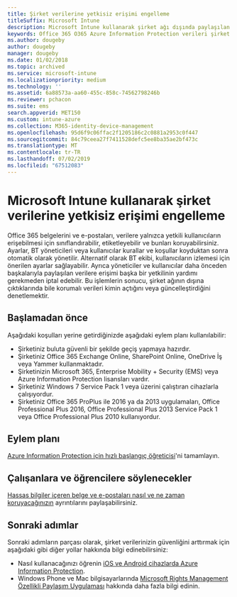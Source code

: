```yaml
---
title: Şirket verilerine yetkisiz erişimi engelleme
titleSuffix: Microsoft Intune
description: Microsoft Intune kullanarak şirket ağı dışında paylaşılan şirket verilerine yetkisiz erişimi engelleyin.
keywords: Office 365 O365 Azure Information Protection verileri şirket verilerini ağ dışında koruma
ms.author: dougeby
author: dougeby
manager: dougeby
ms.date: 01/02/2018
ms.topic: archived
ms.service: microsoft-intune
ms.localizationpriority: medium
ms.technology: ''
ms.assetid: 6a88573a-aa60-455c-858c-74562798246b
ms.reviewer: pchacon
ms.suite: ems
search.appverid: MET150
ms.custom: intune-azure
ms.collection: M365-identity-device-management
ms.openlocfilehash: 95d6f9c06ffac2f1205186c2c0881a2953c0f447
ms.sourcegitcommit: 84c79ceea27f7411528defc5ee8ba35ae2bf473c
ms.translationtype: MT
ms.contentlocale: tr-TR
ms.lasthandoff: 07/02/2019
ms.locfileid: "67512083"
---
```

# <a name="prevent-unauthorized-access-to-company-data-using-microsoft-intune"></a>Microsoft Intune kullanarak şirket verilerine yetkisiz erişimi engelleme

Office 365 belgelerini ve e-postaları, verilere yalnızca yetkili kullanıcıların erişebilmesi için sınıflandırabilir, etiketleyebilir ve bunları koruyabilirsiniz. Ayarlar, BT yöneticileri veya kullanıcılar kurallar ve koşullar koyduktan sonra otomatik olarak yönetilir. Alternatif olarak BT ekibi, kullanıcıların izlemesi için önerilen ayarlar sağlayabilir. Ayrıca yöneticiler ve kullanıcılar daha önceden başkalarıyla paylaşılan verilere erişimi başka bir yetkilinin yardımı gerekmeden iptal edebilir. Bu işlemlerin sonucu, şirket ağının dışına çıktıklarında bile korumalı verileri kimin açtığını veya güncelleştirdiğini denetlemektir. 

## <a name="before-you-begin"></a>Başlamadan önce

Aşağıdaki koşulları yerine getirdiğinizde aşağıdaki eylem planı kullanılabilir:
* Şirketiniz buluta güvenli bir şekilde geçiş yapmaya hazırdır.
* Şirketiniz Office 365 Exchange Online, SharePoint Online, OneDrive İş veya Yammer kullanmaktadır.
* Şirketinizin Microsoft 365, Enterprise Mobility + Security (EMS) veya Azure Information Protection lisansları vardır.
* Şirketiniz Windows 7 Service Pack 1 veya üzerini çalıştıran cihazlarla çalışıyordur.
* Şirketiniz Office 365 ProPlus ile 2016 ya da 2013 uygulamaları, Office Professional Plus 2016, Office Professional Plus 2013 Service Pack 1 veya Office Professional Plus 2010 kullanıyordur.

## <a name="action-plan"></a>Eylem planı

[Azure Information Protection için hızlı başlangıç öğreticisi](https://docs.microsoft.com/information-protection/get-started/infoprotect-quick-start-tutorial)'ni tamamlayın.  

## <a name="what-to-tell-employees-and-students"></a>Çalışanlara ve öğrencilere söylenecekler

[Hassas bilgiler içeren belge ve e-postaları nasıl ve ne zaman koruyacağınızın](https://docs.microsoft.com/information-protection/deploy-use/help-users) ayrıntılarını paylaşabilirsiniz.

## <a name="next-steps"></a>Sonraki adımlar

Sonraki adımların parçası olarak, şirket verilerinizin güvenliğini arttırmak için aşağıdaki gibi diğer yollar hakkında bilgi edinebilirsiniz: 

* Nasıl kullanacağınızı öğrenin [iOS ve Android cihazlarda Azure Information Protection](https://docs.microsoft.com/information-protection/rms-client/mobile-app-faq).
* Windows Phone ve Mac bilgisayarlarında [Microsoft Rights Management Özellikli Paylaşım Uygulaması](https://technet.microsoft.com/dn451248) hakkında daha fazla bilgi edinin.
